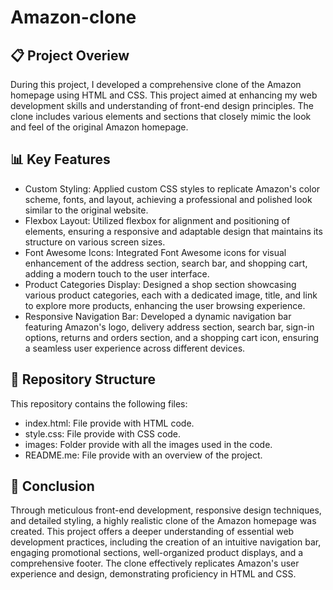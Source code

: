 # Amazon-clone
## 📋 Project Overiew
During this project, I developed a comprehensive clone of the Amazon homepage using HTML and CSS. This project aimed at enhancing my web development skills and understanding of front-end design principles. The clone includes various elements and sections that closely mimic the look and feel of the original Amazon homepage.
## 📊 Key Features
- Custom Styling: Applied custom CSS styles to replicate Amazon's color scheme, fonts, and layout, achieving a professional and polished look similar to the original website.
- Flexbox Layout: Utilized flexbox for alignment and positioning of elements, ensuring a responsive and adaptable design that maintains its structure on various screen sizes.
- Font Awesome Icons: Integrated Font Awesome icons for visual enhancement of the address section, search bar, and shopping cart, adding a modern touch to the user interface.
- Product Categories Display: Designed a shop section showcasing various product categories, each with a dedicated image, title, and link to explore more products, enhancing the user browsing experience.
- Responsive Navigation Bar: Developed a dynamic navigation bar featuring Amazon's logo, delivery address section, search bar, sign-in options, returns and orders section, and a shopping cart icon, ensuring a seamless user experience across different devices.
## 📂 Repository Structure
This repository contains the following files:
- index.html: File provide with HTML code.
- style.css: File provide with CSS code.
- images: Folder provide with all the images used in the code.
- README.me: File provide with an overview of the project.
## 📝 Conclusion

Through meticulous front-end development, responsive design techniques, and detailed styling, a highly realistic clone of the Amazon homepage was created. This project offers a deeper understanding of essential web development practices, including the creation of an intuitive navigation bar, engaging promotional sections, well-organized product displays, and a comprehensive footer. The clone effectively replicates Amazon's user experience and design, demonstrating proficiency in HTML and CSS.

